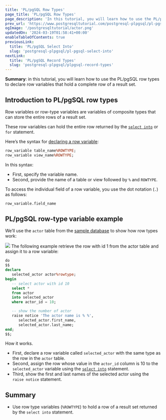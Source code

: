 ```yaml
---
title: 'PL/pgSQL Row Types'
page_title: 'PL/pgSQL Row Types'
page_description: 'In this tutorial, you will learn how to use the PL/pgSQL row types to declare row variables that hold a complete row of a result set.'
prev_url: 'https://www.postgresqltutorial.com/postgresql-plpgsql/pl-pgsql-row-types/'
ogImage: '/postgresqltutorial/actor.png'
updatedOn: '2024-03-19T01:58:41+00:00'
enableTableOfContents: true
previousLink:
  title: 'PL/pgSQL Select Into'
  slug: 'postgresql-plpgsql/pl-pgsql-select-into'
nextLink:
  title: 'PL/pgSQL Record Types'
  slug: 'postgresql-plpgsql/plpgsql-record-types'
---
```


**Summary**: in this tutorial, you will learn how to use the PL/pgSQL row types to declare row variables that hold a complete row of a result set.

## Introduction to PL/pgSQL row types

Row variables or row\-type variables are variables of composite types that can store the entire rows of a result set.

These row variables can hold the entire row returned by the [`select into`](https://neon.tech/postgresql/plpgsql-select-into/) or `for` statement.

Here’s the syntax for [declaring a row variable](plpgsql-variables):

```sql
row_variable table_name%ROWTYPE;
row_variable view_name%ROWTYPE;
```

In this syntax:

- First, specify the variable name.
- Second, provide the name of a table or view followed by `%` and `ROWTYPE`.

To access the individual field of a row variable, you use the dot notation (`.`) as follows:

```sql
row_variable.field_name
```

## PL/pgSQL row\-type variable example

We’ll use the `actor` table from the [sample database](../postgresql-getting-started/postgresql-sample-database) to show how row types work:

![](/postgresqltutorial/actor.png)
The following example retrieve the row with id 1 from the actor table and assign it to a row variable:

```sql
do
$$
declare
   selected_actor actor%rowtype;
begin
   -- select actor with id 10
   select *
   from actor
   into selected_actor
   where actor_id = 10;

   -- show the number of actor
   raise notice 'The actor name is % %',
      selected_actor.first_name,
      selected_actor.last_name;
end;
$$;
```

How it works.

- First, declare a row variable called `selected_actor` with the same type as the row in the `actor` table.
- Second, assign the row whose value in the `actor_id` column is 10 to the `selected_actor` variable using the [`select into`](https://neon.tech/postgresql/plpgsql-select-into/) statement.
- Third, show the first and last names of the selected actor using the `raise notice` statement.

## Summary

- Use row type variables (`%ROWTYPE`) to hold a row of a result set returned by the `select into` statement.

